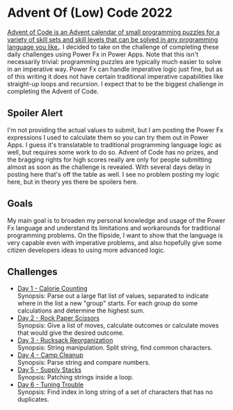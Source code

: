 # Advent Of (Low) Code 2022

[Advent of Code is an Advent calendar of small programming puzzles for a variety of skill sets and skill levels that can be solved in any programming language you like.](https://adventofcode.com/2022/about). I decided to take on the challenge of completing these daily challenges using Power Fx in Power Apps. Note that this isn't necessarily trivial: programming puzzles are typically much easier to solve in an imperative way. Power Fx can handle imperative logic just fine, but as of this writing it does not have certain traditional imperative capabilities like straight-up loops and recursion. I expect that to be the biggest challenge in completing the Advent of Code.

## Spoiler Alert
I'm not providing the actual values to submit, but I am posting the Power Fx expressions I used to calculate them so you can try them out in Power Apps. I guess it's translatable to traditional programming language logic as well, but requires some work to do so. Advent of Code has no prizes, and the bragging rights for high scores really are only for people submitting almost as soon as the challenge is revealed. With several days delay in posting here that's off the table as well. I see no problem posting my logic here, but in theory yes there be spoilers here.

## Goals
My main goal is to broaden my personal knowledge and usage of the Power Fx language and understand its limitations and workarounds for traditional programming problems. On the flipside, I want to show that the language is very capable even with imperative problems, and also hopefully give some citizen developers ideas to using more advanced logic.

## Challenges
- [Day 1 - Calorie Counting](./Day1/)<br/>
    Synopsis: Parse out a large flat list of values, separated to indicate where in the list a new "group" starts. For each group do some calculations and determine the highest sum.
- [Day 2 - Rock Paper Scissors](./Day2/)<br/>
    Synopsis: Give a list of moves, calculate outcomes or calculate moves that would give the desired outcome.
- [Day 3 - Rucksack Reorganization](./Day3/)<br/>
    Synopsis: String manipulation. Split string, find common characters.
- [Day 4 - Camp Cleanup](./Day4/)<br/>
    Synopsis: Parse string and compare numbers.
- [Day 5 - Supply Stacks](./Day5/)<br/>
    Synopsis: Patching strings inside a loop.
- [Day 6 - Tuning Trouble](./Day6/)<br/>
    Synopsis: Find index in long string of a set of characters that has no duplicates.
